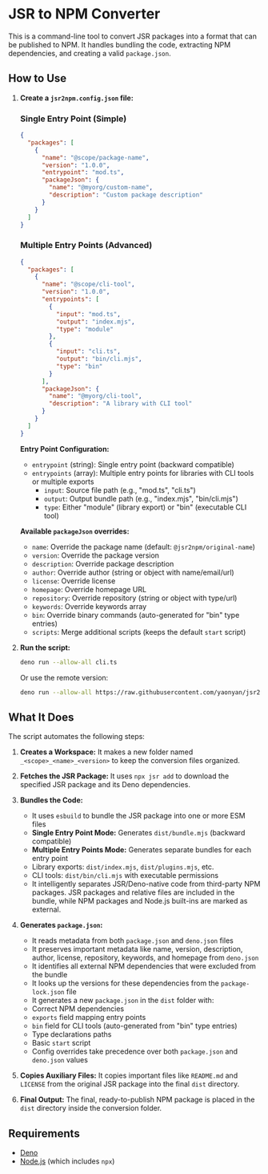 # JSR to NPM Converter

This is a command-line tool to convert JSR packages into a format that can be published to NPM. It handles bundling the code, extracting NPM dependencies, and creating a valid `package.json`.

## How to Use

1.  **Create a `jsr2npm.config.json` file:**

    ### Single Entry Point (Simple)
    ```json
    {
      "packages": [
        {
          "name": "@scope/package-name",
          "version": "1.0.0",
          "entrypoint": "mod.ts",
          "packageJson": {
            "name": "@myorg/custom-name",
            "description": "Custom package description"
          }
        }
      ]
    }
    ```

    ### Multiple Entry Points (Advanced)
    ```json
    {
      "packages": [
        {
          "name": "@scope/cli-tool",
          "version": "1.0.0",
          "entrypoints": [
            {
              "input": "mod.ts",
              "output": "index.mjs",
              "type": "module"
            },
            {
              "input": "cli.ts",
              "output": "bin/cli.mjs",
              "type": "bin"
            }
          ],
          "packageJson": {
            "name": "@myorg/cli-tool",
            "description": "A library with CLI tool"
          }
        }
      ]
    }
    ```

    **Entry Point Configuration:**
    - `entrypoint` (string): Single entry point (backward compatible)
    - `entrypoints` (array): Multiple entry points for libraries with CLI tools or multiple exports
      - `input`: Source file path (e.g., "mod.ts", "cli.ts")
      - `output`: Output bundle path (e.g., "index.mjs", "bin/cli.mjs")
      - `type`: Either "module" (library export) or "bin" (executable CLI tool)

    **Available `packageJson` overrides:**
    - `name`: Override the package name (default: `@jsr2npm/original-name`)
    - `version`: Override the package version
    - `description`: Override package description
    - `author`: Override author (string or object with name/email/url)
    - `license`: Override license
    - `homepage`: Override homepage URL
    - `repository`: Override repository (string or object with type/url)
    - `keywords`: Override keywords array
    - `bin`: Override binary commands (auto-generated for "bin" type entries)
    - `scripts`: Merge additional scripts (keeps the default `start` script)

2.  **Run the script:**
    ```bash
    deno run --allow-all cli.ts
    ```

    Or use the remote version:
    ```bash
    deno run --allow-all https://raw.githubusercontent.com/yaonyan/jsr2npm/main/cli.ts
    ```

## What It Does

The script automates the following steps:

1.  **Creates a Workspace:** It makes a new folder named `_<scope>_<name>_<version>` to keep the conversion files organized.

2.  **Fetches the JSR Package:** It uses `npx jsr add` to download the specified JSR package and its Deno dependencies.

3.  **Bundles the Code:**
    *   It uses `esbuild` to bundle the JSR package into one or more ESM files
    *   **Single Entry Point Mode:** Generates `dist/bundle.mjs` (backward compatible)
    *   **Multiple Entry Points Mode:** Generates separate bundles for each entry point
      - Library exports: `dist/index.mjs`, `dist/plugins.mjs`, etc.
      - CLI tools: `dist/bin/cli.mjs` with executable permissions
    *   It intelligently separates JSR/Deno-native code from third-party NPM packages. JSR packages and relative files are included in the bundle, while NPM packages and Node.js built-ins are marked as external.

4.  **Generates `package.json`:**
    *   It reads metadata from both `package.json` and `deno.json` files
    *   It preserves important metadata like name, version, description, author, license, repository, keywords, and homepage from `deno.json`
    *   It identifies all external NPM dependencies that were excluded from the bundle
    *   It looks up the versions for these dependencies from the `package-lock.json` file
    *   It generates a new `package.json` in the `dist` folder with:
      - Correct NPM dependencies
      - `exports` field mapping entry points
      - `bin` field for CLI tools (auto-generated from "bin" type entries)
      - Type declarations paths
      - Basic `start` script
    *   Config overrides take precedence over both `package.json` and `deno.json` values

5.  **Copies Auxiliary Files:** It copies important files like `README.md` and `LICENSE` from the original JSR package into the final `dist` directory.

6.  **Final Output:** The final, ready-to-publish NPM package is placed in the `dist` directory inside the conversion folder.

## Requirements

*   [Deno](https://deno.land/)
*   [Node.js](https://nodejs.org/) (which includes `npx`)
